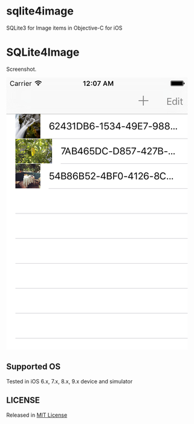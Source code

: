 # sqlite4image
SQLite3 for Image items in Objective-C for iOS


# SQLite4Image

Screenshot.

<img src="sample.png" />

## Supported OS
Tested in iOS 6.x, 7.x, 8.x, 9.x device and simulator

## LICENSE
Released in [MIT License](http://opensource.org/licenses/mit-license.php)
